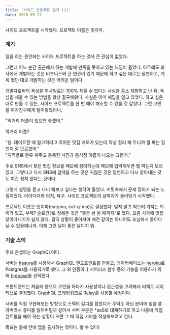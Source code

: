 ```yaml
---
title: '사이드 프로젝트 일기 (1)'
date: 2020-09-22
---
```


사이드 프로젝트를 시작했다. 프로젝트 이름은 잇지마.

### 계기

일을 하는 동안에는 사이드 프로젝트를 하는 것에 큰 관심이 없었다.

그런데 어느 순간 출근해서 하는 개발에 만족을 못하고 있는 느낌이 들었다. 아무래도 회사에서 개발하는 것은 비즈니스와 큰 연관이 있기 때문에 하고 싶은 대로는 당연하고, 계획 했던 대로 개발하는 것은 어려운 일이다.

개발자로써의 욕심을 회사일로는 100% 채울 수 없다는 사실을 몸소 체험하고 난 뒤, 욕심을 채울 수 있는 방법을 항상 갈구해왔다. 사실은 이미 해답을 알고 있었다. 하고 싶은 대로 만들 수 있는, 사이드 프로젝트를 한 번 해야 해소할 수 있을 것 같았다. 그런 고민을 여자친구에게 털어놓았더니,

"먹거리 어플이 있으면 좋겠어."

먹거리 어플?

"응. 데이트할 때 참고하려고 적어둔 맛집 메모가 있는데 막상 정리 해 두니까 뭘 파는 집인지 잘 모르겠어."\
"지역별로 분류 해주고 등록한 사진과 음식점 이름이 나오는 그런거."

주로 SNS에서 찾은 맛집 정보를 메모에 정리하는데 메모에 입력해두면 뭘 파는지 모르겠고, 그렇다고 다시 SNS에 검색을 하는 것은 귀찮은 것은 당연하고 다시 찾아내는 것도 여간 쉽지 않다는 것이다.

그렇게 설명을 듣고 나니 해보고 싶다는 생각이 들었다. 머릿속에서 문제 정의가 되는 느낌이었다. 아이디어와 의지, 욕구. 사이드 프로젝트의 삼박자가 들어맞기 시작했다.

프로젝트 이름은 잇지마(eatgma, eat-g-ma)로 결정했다. 잊지 말고 먹으러 가자는 의미가 있고, 부제? 슬로건?로 정해둔 것은 "좋은 날 올 때까지"로 했다. 요즘 시국에 맛집 찾아다니기가 쉽지 않다. 결국 상황이 좋아져야 예전 같이는 아니어도 조심해서 돌아다닐 수 있을테니까. 이제 그런 날이 좋은 날이지 뭐.

### 기술 스택

주요 콘셉트는 GraphQL이다.

서버는 [hasura](https://hasura.io/)를 사용해서 GraphQL 엔드포인트를 만들고, 데이터베이스는 [heroku](https://heroku.com/)로 Postgres를 사용하기로 했다. 그 외 인증이나 서버리스 함수 등의 기능을 이용하기 위해 [firebase](https://firebase.google.com/?hl=ko)를 선택했다.

프론트엔드는 처음에 웹으로 고민을 하다가 사용성이나 접근성을 고려해서 리액트 네이티브로 결정했다. GraphQL 프레임워크로 [Relay](https://relay.dev/)를 사용할 예정이다.

서버를 직접 구현해보는 방향으로 스택의 갈피를 잡았다가 주력도 아닌 분야에 힘을 쏟아버려서 흥미를 잃어버릴까 싶어서 서버 부분은 \*aaS로 대체하기로 하고 나중에 직접 컨트롤을 해야 하는 상황이 오면 그 때 직접 서버를 작성해보려고 한다.

목표는 올해 안에 앱을 출시하는 것이다. 할 수 있다!
